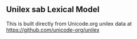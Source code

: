 Unilex sab Lexical Model
----------------------

This is built directly from Unicode.org unilex data at
https://github.com/unicode-org/unilex
